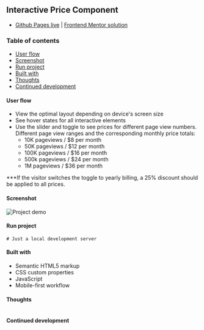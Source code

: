 ## Interactive Price Component
- [Github Pages live]() | [Frontend Mentor solution]()

### Table of contents
- [User flow](#user-flow)
- [Screenshot](#screenshot)
- [Run project](#run-project)
- [Built with](#built-with)
- [Thoughts](#thoughts)
- [Continued development](#continued-development)

#### User flow
- View the optimal layout  depending on device's screen size
- See hover states for all interactive elements 
- Use the slider and toggle to see prices for different page view numbers. Different page view ranges and the corresponding monthly price totals:
    - 10K pageviews / $8 per month
    - 50K pageviews / $12 per month
    - 100K pageviews / $16 per month
    - 500k pageviews / $24 per month
    - 1M pageviews / $36 per month

***If the visitor switches the toggle to yearly billing, a 25% discount should be applied to all prices.

#### Screenshot
![Project demo]()

#### Run project
```
# Just a local development server
```

#### Built with
- Semantic HTML5 markup
- CSS custom properties
- JavaScript
- Mobile-first workflow

#### Thoughts
```js
```

#### Continued development
